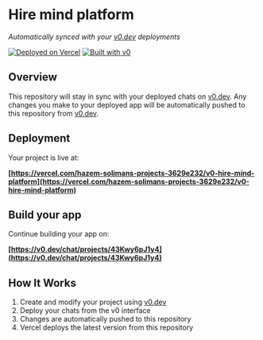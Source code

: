 # Hire mind platform

*Automatically synced with your [v0.dev](https://v0.dev) deployments*

[![Deployed on Vercel](https://img.shields.io/badge/Deployed%20on-Vercel-black?style=for-the-badge&logo=vercel)](https://vercel.com/hazem-solimans-projects-3629e232/v0-hire-mind-platform)
[![Built with v0](https://img.shields.io/badge/Built%20with-v0.dev-black?style=for-the-badge)](https://v0.dev/chat/projects/43Kwy6pJ1y4)

## Overview

This repository will stay in sync with your deployed chats on [v0.dev](https://v0.dev).
Any changes you make to your deployed app will be automatically pushed to this repository from [v0.dev](https://v0.dev).

## Deployment

Your project is live at:

**[https://vercel.com/hazem-solimans-projects-3629e232/v0-hire-mind-platform](https://vercel.com/hazem-solimans-projects-3629e232/v0-hire-mind-platform)**

## Build your app

Continue building your app on:

**[https://v0.dev/chat/projects/43Kwy6pJ1y4](https://v0.dev/chat/projects/43Kwy6pJ1y4)**

## How It Works

1. Create and modify your project using [v0.dev](https://v0.dev)
2. Deploy your chats from the v0 interface
3. Changes are automatically pushed to this repository
4. Vercel deploys the latest version from this repository